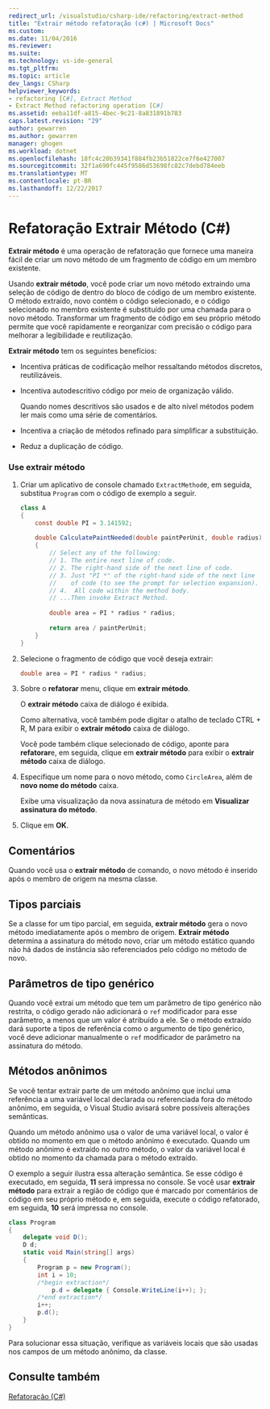 ```yaml
---
redirect_url: /visualstudio/csharp-ide/refactoring/extract-method
title: "Extrair método refatoração (c#) | Microsoft Docs"
ms.custom: 
ms.date: 11/04/2016
ms.reviewer: 
ms.suite: 
ms.technology: vs-ide-general
ms.tgt_pltfrm: 
ms.topic: article
dev_langs: CSharp
helpviewer_keywords:
- refactoring [C#], Extract Method
- Extract Method refactoring operation [C#]
ms.assetid: eeba11df-a815-4bec-9c21-8a831891b783
caps.latest.revision: "29"
author: gewarren
ms.author: gewarren
manager: ghogen
ms.workload: dotnet
ms.openlocfilehash: 18fc4c20b39341f884fb23b51822ce7f6e427007
ms.sourcegitcommit: 32f1a690fc445f9586d53698fc82c7debd784eeb
ms.translationtype: MT
ms.contentlocale: pt-BR
ms.lasthandoff: 12/22/2017
---
```

# <a name="extract-method-refactoring-c"></a>Refatoração Extrair Método (C#)
**Extrair método** é uma operação de refatoração que fornece uma maneira fácil de criar um novo método de um fragmento de código em um membro existente.  
  
 Usando **extrair método**, você pode criar um novo método extraindo uma seleção de código de dentro do bloco de código de um membro existente. O método extraído, novo contém o código selecionado, e o código selecionado no membro existente é substituído por uma chamada para o novo método. Transformar um fragmento de código em seu próprio método permite que você rapidamente e reorganizar com precisão o código para melhorar a legibilidade e reutilização.  
  
 **Extrair método** tem os seguintes benefícios:  
  
-   Incentiva práticas de codificação melhor ressaltando métodos discretos, reutilizáveis.  
  
-   Incentiva autodescritivo código por meio de organização válido.  
  
     Quando nomes descritivos são usados e de alto nível métodos podem ler mais como uma série de comentários.  
  
-   Incentiva a criação de métodos refinado para simplificar a substituição.  
  
-   Reduz a duplicação de código.  
  
### <a name="to-use-extract-method"></a>Use extrair método  
  
1.  Criar um aplicativo de console chamado `ExtractMethod`e, em seguida, substitua `Program` com o código de exemplo a seguir.  
  
    ```csharp  
    class A  
    {  
        const double PI = 3.141592;  
  
        double CalculatePaintNeeded(double paintPerUnit, double radius)  
        {  
            // Select any of the following:  
            // 1. The entire next line of code.  
            // 2. The right-hand side of the next line of code.  
            // 3. Just "PI *" of the right-hand side of the next line  
            //    of code (to see the prompt for selection expansion).  
            // 4.  All code within the method body.  
            // ...Then invoke Extract Method.  
  
            double area = PI * radius * radius;  
  
            return area / paintPerUnit;  
        }  
    }  
    ```  
  
2.  Selecione o fragmento de código que você deseja extrair:  
  
    ```csharp  
    double area = PI * radius * radius;  
    ```  
  
3.  Sobre o **refatorar** menu, clique em **extrair método**.  
  
     O **extrair método** caixa de diálogo é exibida.  
  
     Como alternativa, você também pode digitar o atalho de teclado CTRL + R, M para exibir o **extrair método** caixa de diálogo.  
  
     Você pode também clique selecionado de código, aponte para **refatorar**e, em seguida, clique em **extrair método** para exibir o **extrair método** caixa de diálogo.  
  
4.  Especifique um nome para o novo método, como `CircleArea`, além de **novo nome do método** caixa.  
  
     Exibe uma visualização da nova assinatura de método em **Visualizar assinatura do método**.  
  
5.  Clique em **OK**.  
  
## <a name="remarks"></a>Comentários  
 Quando você usa o **extrair método** de comando, o novo método é inserido após o membro de origem na mesma classe.  
  
## <a name="partial-types"></a>Tipos parciais  
 Se a classe for um tipo parcial, em seguida, **extrair método** gera o novo método imediatamente após o membro de origem. **Extrair método** determina a assinatura do método novo, criar um método estático quando não há dados de instância são referenciados pelo código no método de novo.  
  
## <a name="generic-type-parameters"></a>Parâmetros de tipo genérico  
 Quando você extrai um método que tem um parâmetro de tipo genérico não restrita, o código gerado não adicionará o `ref` modificador para esse parâmetro, a menos que um valor é atribuído a ele. Se o método extraído dará suporte a tipos de referência como o argumento de tipo genérico, você deve adicionar manualmente o `ref` modificador de parâmetro na assinatura do método.  
  
## <a name="anonymous-methods"></a>Métodos anônimos  
 Se você tentar extrair parte de um método anônimo que inclui uma referência a uma variável local declarada ou referenciada fora do método anônimo, em seguida, o Visual Studio avisará sobre possíveis alterações semânticas.  
  
 Quando um método anônimo usa o valor de uma variável local, o valor é obtido no momento em que o método anônimo é executado. Quando um método anônimo é extraído no outro método, o valor da variável local é obtido no momento da chamada para o método extraído.  
  
 O exemplo a seguir ilustra essa alteração semântica. Se esse código é executado, em seguida, **11** será impressa no console. Se você usar **extrair método** para extrair a região de código que é marcado por comentários de código em seu próprio método e, em seguida, execute o código refatorado, em seguida, **10** será impressa no console.  
  
```csharp  
class Program  
{  
    delegate void D();  
    D d;  
    static void Main(string[] args)  
    {  
        Program p = new Program();  
        int i = 10;  
        /*begin extraction*/  
            p.d = delegate { Console.WriteLine(i++); };  
        /*end extraction*/  
        i++;  
        p.d();  
    }  
}  
```  
  
 Para solucionar essa situação, verifique as variáveis locais que são usadas nos campos de um método anônimo, da classe.  
  
## <a name="see-also"></a>Consulte também  
 [Refatoração (C#)](refactoring-csharp.md)